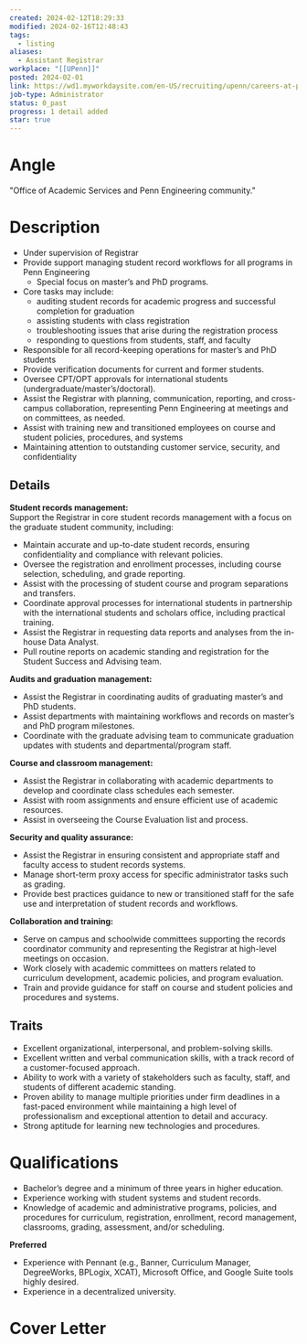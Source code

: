 ```yaml
---
created: 2024-02-12T18:29:33
modified: 2024-02-16T12:48:43
tags:
  - listing
aliases:
  - Assistant Registrar
workplace: "[[UPenn]]"
posted: 2024-02-01
link: https://wd1.myworkdaysite.com/en-US/recruiting/upenn/careers-at-penn/details/Assistant-Registrar---Penn-Engineering_JR00085330-1?timeType=6d8964d0eaac01510778bc79b9058000&jobFamily=ac2a3e0e9a8601d3c4ab6bdc42096e07&jobFamily=ac2a3e0e9a860160ab567cdc4209c807&jobFamily=c30c28519a2b1000cce3d06eadee0000
job-type: Administrator
status: 0_past
progress: 1 detail added
star: true
---
```

# Angle



 "Office of Academic Services and Penn Engineering community."
# Description
- Under supervision of Registrar
- Provide support managing student record workflows for all programs in Penn Engineering
	- Special focus on master’s and PhD programs.
- Core tasks may include:
	- auditing student records for academic progress and successful completion for graduation
	- assisting students with class registration
	- troubleshooting issues that arise during the registration process
	- responding to questions from students, staff, and faculty
- Responsible for all record-keeping operations for master’s and PhD students
- Provide verification documents for current and former students.
- Oversee CPT/OPT approvals for international students (undergraduate/master’s/doctoral).
- Assist the Registrar with planning, communication, reporting, and cross-campus collaboration, representing Penn Engineering at meetings and on committees, as needed.
- Assist with training new and transitioned employees on course and student policies, procedures, and systems
- Maintaining attention to outstanding customer service, security, and confidentiality
## Details
**Student records management:**  
Support the Registrar in core student records management with a focus on the graduate student community, including:
- Maintain accurate and up-to-date student records, ensuring confidentiality and compliance with relevant policies.
- Oversee the registration and enrollment processes, including course selection, scheduling, and grade reporting.
- Assist with the processing of student course and program separations and transfers.
- Coordinate approval processes for international students in partnership with the international students and scholars office, including practical training.
- Assist the Registrar in requesting data reports and analyses from the in-house Data Analyst.
- Pull routine reports on academic standing and registration for the Student Success and Advising team.  

**Audits and graduation management:**
- Assist the Registrar in coordinating audits of graduating master’s and PhD students.
- Assist departments with maintaining workflows and records on master’s and PhD program milestones.
- Coordinate with the graduate advising team to communicate graduation updates with students and departmental/program staff.

**Course and classroom management:**
- Assist the Registrar in collaborating with academic departments to develop and coordinate class schedules each semester.
- Assist with room assignments and ensure efficient use of academic resources.
- Assist in overseeing the Course Evaluation list and process.

**Security and quality assurance:**
- Assist the Registrar in ensuring consistent and appropriate staff and faculty access to student records systems.
- Manage short-term proxy access for specific administrator tasks such as grading. 
- Provide best practices guidance to new or transitioned staff for the safe use and interpretation of student records and workflows.

**Collaboration and training:**
- Serve on campus and schoolwide committees supporting the records coordinator community and representing the Registrar at high-level meetings on occasion.
- Work closely with academic committees on matters related to curriculum development, academic policies, and program evaluation.
- Train and provide guidance for staff on course and student policies and procedures and systems.

## Traits
- Excellent organizational, interpersonal, and problem-solving skills.
- Excellent written and verbal communication skills, with a track record of a customer-focused approach. 
- Ability to work with a variety of stakeholders such as faculty, staff, and students of different academic standing.
- Proven ability to manage multiple priorities under firm deadlines in a fast-paced environment while maintaining a high level of professionalism and exceptional attention to detail and accuracy.
- Strong aptitude for learning new technologies and procedures.

# Qualifications

- Bachelor’s degree and a minimum of three years in higher education.
- Experience working with student systems and student records.
- Knowledge of academic and administrative programs, policies, and procedures for curriculum, registration, enrollment, record management, classrooms, grading, assessment, and/or scheduling.

**Preferred**
- Experience with Pennant (e.g., Banner, Curriculum Manager, DegreeWorks, BPLogix, XCAT), Microsoft Office, and Google Suite tools highly desired.
- Experience in a decentralized university.
# Cover Letter
